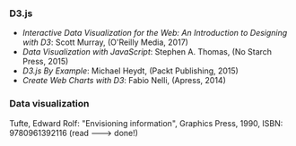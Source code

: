 ### D3.js
* _Interactive Data Visualization for the Web: An Introduction to Designing with D3_: Scott Murray, (O'Reilly Media, 2017)
* _Data Visualization with JavaScript_: Stephen A. Thomas, (No Starch Press, 2015)
* _D3.js By Example_: Michael Heydt, (Packt Publishing, 2015)
* _Create Web Charts with D3_: Fabio Nelli, (Apress, 2014)

### Data visualization
Tufte, Edward Rolf: "Envisioning information", Graphics Press, 1990, ISBN: 9780961392116 (read ---> done!)